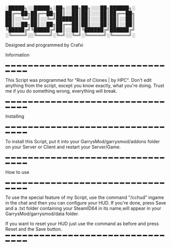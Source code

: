 
░█████╗░░█████╗░██╗░░██╗██╗░░░██╗██████╗░
██╔══██╗██╔══██╗██║░░██║██║░░░██║██╔══██╗
██║░░╚═╝██║░░╚═╝███████║██║░░░██║██║░░██║
██║░░██╗██║░░██╗██╔══██║██║░░░██║██║░░██║
╚█████╔╝╚█████╔╝██║░░██║╚██████╔╝██████╔╝
░╚════╝░░╚════╝░╚═╝░░╚═╝░╚═════╝░╚═════╝░

Designed and programmed by Crafxi

Information

▬ ▬ ▬ ▬ ▬ ▬ ▬ ▬ ▬ ▬ ▬ ▬ ▬ ▬ ▬ ▬ ▬ ▬ ▬ ▬ ▬ ▬ ▬ ▬ ▬ ▬ ▬ ▬ ▬ ▬ ▬ ▬ 

This Script was programmed for "Rise of Clones | by HPC".
Don't edit anything from the script, except you know exactly,
what you're doing. Trust me if you do something wrong, everything
will break.

▬ ▬ ▬ ▬ ▬ ▬ ▬ ▬ ▬ ▬ ▬ ▬ ▬ ▬ ▬ ▬ ▬ ▬ ▬ ▬ ▬ ▬ ▬ ▬ ▬ ▬ ▬ ▬ ▬ ▬ ▬ ▬ 


Installing

▬ ▬ ▬ ▬ ▬ ▬ ▬ ▬ ▬ ▬ ▬ ▬ ▬ ▬ ▬ ▬ ▬ ▬ ▬ ▬ ▬ ▬ ▬ ▬ ▬ ▬ ▬ ▬ ▬ ▬ ▬ ▬ 

To install this Script, put it into your GarrysMod/garrysmod/addons
folder on your Server or Client and restart your Server/Game.

▬ ▬ ▬ ▬ ▬ ▬ ▬ ▬ ▬ ▬ ▬ ▬ ▬ ▬ ▬ ▬ ▬ ▬ ▬ ▬ ▬ ▬ ▬ ▬ ▬ ▬ ▬ ▬ ▬ ▬ ▬ ▬ 

How to use

▬ ▬ ▬ ▬ ▬ ▬ ▬ ▬ ▬ ▬ ▬ ▬ ▬ ▬ ▬ ▬ ▬ ▬ ▬ ▬ ▬ ▬ ▬ ▬ ▬ ▬ ▬ ▬ ▬ ▬ ▬ ▬ 

To use the special feature of my Script, use the command
"/cchud" ingame in the chat and then you can configure your
HUD. If you're done, press Save and a .txt folder containing
your SteamID64 in its name,will appear in your 
GarrysMod/garrysmod/data folder.

If you want to reset your HUD just use the command as before
and press Reset and the Save button.
▬ ▬ ▬ ▬ ▬ ▬ ▬ ▬ ▬ ▬ ▬ ▬ ▬ ▬ ▬ ▬ ▬ ▬ ▬ ▬ ▬ ▬ ▬ ▬ ▬ ▬ ▬ ▬ ▬ ▬ ▬ ▬

